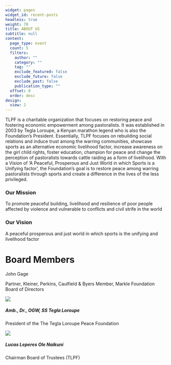 ```yaml
---
widget: pages
widget_id: recent-posts
headless: true
weight: 70
title: ABOUT US
subtitle: null
content:
  page_type: event
  count: 5
  filters:
    author: ""
    category: ""
    tag: ""
    exclude_featured: false
    exclude_future: false
    exclude_past: false
    publication_type: ""
  offset: 0
  order: desc
design:
  view: 2
---
```

TLPF is a charitable organization that focuses on restoring peace and fostering economic empowerment among pastoralists. It was established in 2003 by Tegla Loroupe, a Kenyan marathon legend who is also the Foundation’s President. Essentially, TLPF focuses on rebuilding social relations and induce trust among the warring communities, showcase sports as an alternative economic livelihood factor, increase awareness on the girl child rights, foster education, champion for peace and change the perception of pastoralists towards cattle raiding as a form of livelihood. With a Vision of ‘A Peaceful, Prosperous and Just World in which Sports is a Unifying factor’, the Foundation’s goal is to restore peace among warring pastoralists through sports and create a difference in the lives of the less privileged. 

### Our Mission

To promote peaceful building, livelihood and resilience of poor people affected by violence and vulnerable to conflicts and civil strife in the world

### Our Vision 

A peaceful prosperous and just world in which sports is the unifying and livelihood factor

# Board Members
John Gage

Partner, Kleiner, Perkins, Caulfield & Byers Member, Markle Foundation Board of Directors

![](http://web.archive.org/web/20200812034243im_/http://teglapeacefoundation.org/wp-content/uploads/brizy/480/assets/images/iW=143&iH=205&oX=0&oY=0&cW=143&cH=180/23069139f735e9acff2ab2810bf1d44b.jpg)

##### Amb., Dr., OGW, SS Tegla Loroupe

President of the The Tegla Loroupe Peace Foundation 

![](http://web.archive.org/web/20200812034243im_/http://teglapeacefoundation.org/wp-content/uploads/brizy/480/assets/images/iW=143&iH=177&oX=0&oY=0&cW=143&cH=143/b11596dcf040d3a849830f595e6396f2.jpg)

##### Lucas Leperes Ole Naikuni

Chairman Board of Trustees (TLPF)
